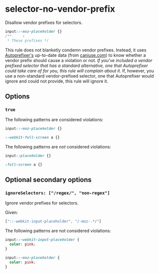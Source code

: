 # selector-no-vendor-prefix

Disallow vendor prefixes for selectors.

```css
input::-moz-placeholder {}
/**     ↑
 * These prefixes */
```

This rule does not blanketly condemn vendor prefixes. Instead, it uses [Autoprefixer's](https://github.com/postcss/autoprefixer) up-to-date data (from [caniuse.com](http://caniuse.com/)) to know whether a vendor prefix should cause a violation or not. *If you've included a vendor prefixed selector that has a standard alternative, one that Autoprefixer could take care of for you, this rule will complain about it*. If, however, you use a non-standard vendor-prefixed selector, one that Autoprefixer would ignore and could not provide, this rule will ignore it.

## Options

### `true`

The following patterns are considered violations:

```css
input::-moz-placeholder {}
```

```css
:-webkit-full-screen a {}
```

The following patterns are *not* considered violations:

```css
input::placeholder {}
```

```css
:full-screen a {}
```

## Optional secondary options

### `ignoreSelectors: ["/regex/", "non-regex"]`

Ignore vendor prefixes for selectors.

Given:

```js
["::-webkit-input-placeholder", "/-moz-.*/"]
```

The following patterns are not considered violations:

```css
input::-webkit-input-placeholder {
  color: pink;
}

input::-moz-placeholder {
  color: pink;
}
```
